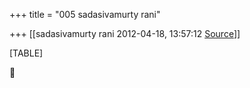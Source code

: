 +++
title = "005 sadasivamurty rani"

+++
[[sadasivamurty rani	2012-04-18, 13:57:12 [Source](https://groups.google.com/g/bvparishat/c/Vie2IQeqJLg)]]



[TABLE]



